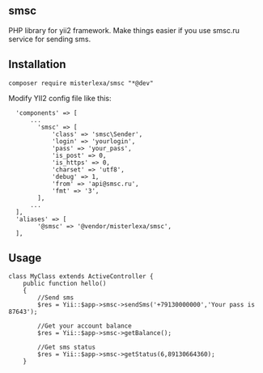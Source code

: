 smsc
-----
PHP library for yii2 framework. Make things easier if you use smsc.ru service for sending sms.

Installation
-----
```
composer require misterlexa/smsc "*@dev"
```
Modify YII2 config file like this:
```
  'components' => [
      ...
        'smsc' => [
            'class' => 'smsc\Sender',
            'login' => 'yourlogin',
            'pass' => 'your_pass',
            'is_post' => 0,
            'is_https' => 0,
            'charset' => 'utf8',
            'debug' => 1,
            'from' => 'api@smsc.ru',
            'fmt' => '3',
        ],
      ...
  ],
  'aliases' => [
        '@smsc' => '@vendor/misterlexa/smsc',
  ],

```
Usage
-----
```
class MyClass extends ActiveController {
    public function hello()
    {
        //Send sms
        $res = Yii::$app->smsc->sendSms('+79130000000','Your pass is 87643');
        
        //Get your account balance
        $res = Yii::$app->smsc->getBalance();
        
        //Get sms status
        $res = Yii::$app->smsc->getStatus(6,89130664360);
    }
```
